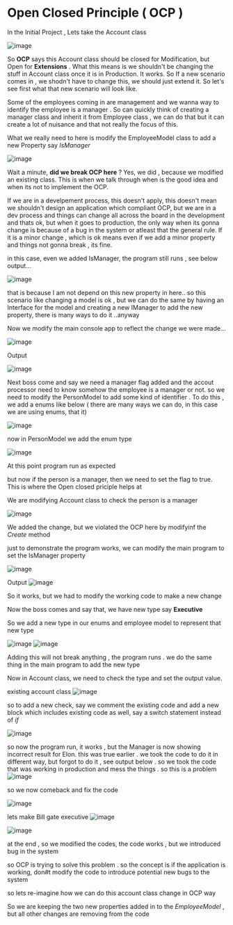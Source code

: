 # Open Closed Principle ( OCP )
In the Initial Project , Lets take the Account class

![image](https://user-images.githubusercontent.com/32676744/223460742-0cb5f0c6-61fe-496d-9cf4-4fc16c13fb96.png)

So **OCP** says this Account class should be closed for Modification, but Open for **Extensions** . What this means is we shouldn't be changing the stuff in Account class once it is in Production. It works.
So If a new scenario comes in , we shodn't have to change this, we should just extend it. So let's see first what that new scenario will look like.

Some of the employees coming in are management and we wanna way to identify the employee is a manager . So can quickly think of creating a manager class and inherit it from Employee class , we can do that but it can create a lot of nuisance and that not really the focus of this.

What we really need to here is modify the EmployeeModel class to add a new Property say *IsManager*

![image](https://user-images.githubusercontent.com/32676744/223697580-42d79686-049f-4247-a77c-decffbb6e369.png)

Wait a minute, **did we break OCP here** ? Yes, we did , because we modified an existing class.
This is when we talk through when is the good idea and when its not to implement the OCP.

If we are in a develpement process, this doesn't apply, this doesn't mean we shouldn't design an application which compliant OCP, but we are in a dev process and things can change all across the board in the development and thats ok, but when it goes to production, the only way when its gonna change is because of a bug in the system or atleast that the general rule. If it is a minor change , which is ok means even if we add a minor property and things not gonna break , its fine.

in this case, even we added IsManager, the program still runs , see below output...

![image](https://user-images.githubusercontent.com/32676744/223697660-08f7c711-e719-4cab-b8af-5f0ee72e3cf6.png)

that is because I am not depend on this new property in here.. so this scenario like changing a model is ok , but we can do the same by having an Interface for the model and creating a new IManager to add the new property, there is many ways to do it ..anyway


Now we modify the main console app to reflect the change we were made...

![image](https://user-images.githubusercontent.com/32676744/223698663-a3056004-2882-4c3d-ac89-9a71e8e8088f.png)

Output

![image](https://user-images.githubusercontent.com/32676744/223698753-bb00ea46-19fb-4827-aa22-e4eeed7944de.png)

Next boss come and say we need a manager flag added and the accout processor need to know somehow the employee is a manager or not. 
so we need to modify the PersonModel to add some kind of identifier . To do this , we add a enums like below ( there are many ways we can do, in this case we are using enums, that it)

![image](https://user-images.githubusercontent.com/32676744/223699833-d7321460-725d-4493-9bb3-b813820f7b7c.png)

now in PersonModel we add the enum type

![image](https://user-images.githubusercontent.com/32676744/223700496-eaa73f65-1e4d-4dbb-89e4-32a1242757ab.png)

At this point program run as expected 

but now if the person is a manager, then we need to set the flag to true. This is where the Open closed priciple helps at 

We are modifying Account class to check the person is a manager

![image](https://user-images.githubusercontent.com/32676744/223701228-82c4e7de-f9e1-45ff-8266-ec3f43559fa8.png)

We added the change, but we violated the OCP here by modifyinf the *Create* method

just to demonstrate the program works, we can modify the main program to set the IsManager property

![image](https://user-images.githubusercontent.com/32676744/223701829-b8860de1-c271-47f5-9094-22d1a58b623e.png)

Output
![image](https://user-images.githubusercontent.com/32676744/223701905-ce8255c3-be45-472c-a585-8e0d0ca7f22b.png)

So it works, but we had to modify the working code to make a new change

Now the boss comes and say that, we have new type say **Executive**

So we add a new type in our enums and employee model to represent that new type

![image](https://user-images.githubusercontent.com/32676744/223702662-af76ae77-f0ad-4be6-9754-e0f954a4b0f9.png)
![image](https://user-images.githubusercontent.com/32676744/223702720-15337eaf-869c-46b4-ba0b-96a587842471.png)

Adding this will not break anything , the program runs . we do the same thing in the main program to add the new type 

Now in Account class, we need to check the type and set the output value.

existing account class
![image](https://user-images.githubusercontent.com/32676744/223703385-9f21b3eb-efa7-46b6-ae09-b308452dea38.png)

so to add a new check, say we comment the existing code and add a new block which includes existing code as well, say a switch statement instead of *if*

![image](https://user-images.githubusercontent.com/32676744/223704104-8427119e-b6f4-4900-bab6-bea4bdb872a0.png)


so now the program run, it works , but the Manager is now showing incorrect result for Elon. this was true earlier . we took the code to do it in different way, but forgot to do it , see output below . so we took the code that was working in production and mess the things . so this is a problem
![image](https://user-images.githubusercontent.com/32676744/223704300-724c8696-abc0-4209-b649-1d70d07ff487.png)

so we now comeback and fix the code 

![image](https://user-images.githubusercontent.com/32676744/223705109-610b245f-6fcf-48a2-b6e1-e2df318abc15.png)


lets make Bill gate executive
![image](https://user-images.githubusercontent.com/32676744/223705358-619c37a3-a6f4-466a-9e43-336429df5a89.png)

![image](https://user-images.githubusercontent.com/32676744/223705425-a74cca5b-cf16-4400-9f14-42ab103517f0.png)

at the end , so we modified the codes, the code works , but we introduced bug in the system

so OCP is trying to solve this problem . so the concept is if the application is working, don#t modify the code to introduce potential new bugs to the system

so lets re-imagine how we can do this account class change in OCP way 

So we are keeping the two new properties added in to the *EmployeeModel* , but all other changes are removing from the code







